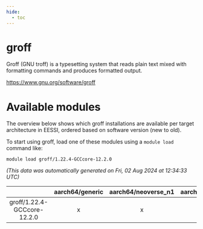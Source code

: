 ```yaml
---
hide:
  - toc
---
```


groff
=====


Groff (GNU troff) is a typesetting system that reads plain text mixed with formatting commands and produces formatted output.

https://www.gnu.org/software/groff
# Available modules


The overview below shows which groff installations are available per target architecture in EESSI, ordered based on software version (new to old).

To start using groff, load one of these modules using a `module load` command like:

```shell
module load groff/1.22.4-GCCcore-12.2.0
```

*(This data was automatically generated on Fri, 02 Aug 2024 at 12:34:33 UTC)*  

| |aarch64/generic|aarch64/neoverse_n1|aarch64/neoverse_v1|x86_64/generic|x86_64/amd/zen2|x86_64/amd/zen3|x86_64/amd/zen4|x86_64/intel/haswell|x86_64/intel/skylake_avx512|
| :---: | :---: | :---: | :---: | :---: | :---: | :---: | :---: | :---: | :---: |
|groff/1.22.4-GCCcore-12.2.0|x|x|x|x|x|x|-|x|x|
